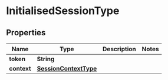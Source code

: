 # InitialisedSessionType

## Properties
Name | Type | Description | Notes
------------ | ------------- | ------------- | -------------
**token** | **String** |  | 
**context** | [**SessionContextType**](SessionContextType.md) |  | 
